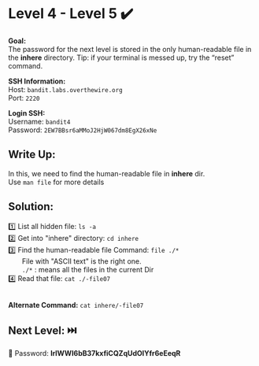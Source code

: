 # Level 4 - Level 5 :heavy_check_mark:

**Goal:**<br>
The password for the next level is stored in the only human-readable file in the <b>inhere</b> directory. Tip: if your terminal is messed up, try the “reset” command.<br>

**SSH Information:**<br>
Host: `bandit.labs.overthewire.org`<br>
Port: `2220`<br>

**Login SSH:**<br>
Username: `bandit4`<br>
Password: `2EW7BBsr6aMMoJ2HjW067dm8EgX26xNe`<br>

## Write Up:<br>

In this, we need to find the human-readable file in <b>inhere</b> dir.<br>
Use `man file` for more details<br>

## Solution:<br>
:one: List all hidden file: `ls -a`<br>
:two: Get into "inhere" directory: `cd inhere`<br>
:three: Find the human-readable file Command: `file ./*`<br> 
    &emsp;&emsp;File with "ASCII text" is the right one.<br>
    &emsp;&emsp;`./*` : means all the files in the current Dir<br>
:four: Read that file: `cat ./-file07`<br><br>

<b>Alternate Command:</b> `cat inhere/-file07`<br>

## Next Level: :next_track_button:<br>
:key: Password: <b>lrIWWI6bB37kxfiCQZqUdOIYfr6eEeqR</b>
